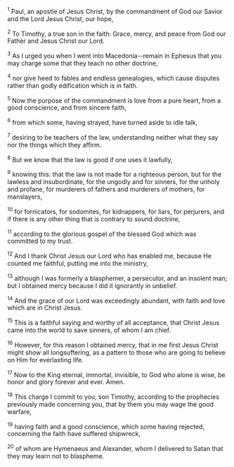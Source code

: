 <sup>1</sup> 
Paul, an apostle of Jesus Christ, by the commandment of God our Savior and the Lord Jesus Christ, our hope, 

<sup>2</sup> 
To Timothy, a true son in the faith: Grace, mercy, and peace from God our Father and Jesus Christ our Lord.

<sup>3</sup> 
As I urged you when I went into Macedonia--remain in Ephesus that you may charge some that they teach no other doctrine, 

<sup>4</sup> 
nor give heed to fables and endless genealogies, which cause disputes rather than godly edification which is in faith. 

<sup>5</sup> 
Now the purpose of the commandment is love from a pure heart, from a good conscience, and from sincere faith, 

<sup>6</sup> 
from which some, having strayed, have turned aside to idle talk, 

<sup>7</sup> 
desiring to be teachers of the law, understanding neither what they say nor the things which they affirm. 

<sup>8</sup> 
But we know that the law is good if one uses it lawfully, 

<sup>9</sup> 
knowing this: that the law is not made for a righteous person, but for the lawless and insubordinate, for the ungodly and for sinners, for the unholy and profane, for murderers of fathers and murderers of mothers, for manslayers, 

<sup>10</sup> 
for fornicators, for sodomites, for kidnappers, for liars, for perjurers, and if there is any other thing that is contrary to sound doctrine, 

<sup>11</sup> 
according to the glorious gospel of the blessed God which was committed to my trust.

<sup>12</sup> 
And I thank Christ Jesus our Lord who has enabled me, because He counted me faithful, putting me into the ministry, 

<sup>13</sup> 
although I was formerly a blasphemer, a persecutor, and an insolent man; but I obtained mercy because I did it ignorantly in unbelief. 

<sup>14</sup> 
And the grace of our Lord was exceedingly abundant, with faith and love which are in Christ Jesus. 

<sup>15</sup> 
This is a faithful saying and worthy of all acceptance, that Christ Jesus came into the world to save sinners, of whom I am chief. 

<sup>16</sup> 
However, for this reason I obtained mercy, that in me first Jesus Christ might show all longsuffering, as a pattern to those who are going to believe on Him for everlasting life. 

<sup>17</sup> 
Now to the King eternal, immortal, invisible, to God who alone is wise, be honor and glory forever and ever. Amen.

<sup>18</sup> 
This charge I commit to you, son Timothy, according to the prophecies previously made concerning you, that by them you may wage the good warfare, 

<sup>19</sup> 
having faith and a good conscience, which some having rejected, concerning the faith have suffered shipwreck, 

<sup>20</sup> 
of whom are Hymenaeus and Alexander, whom I delivered to Satan that they may learn not to blaspheme.